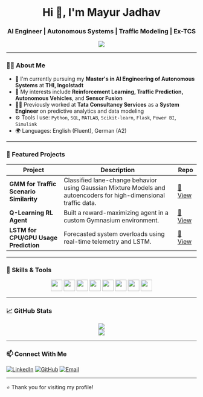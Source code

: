 <h1 align="center">Hi 👋, I'm Mayur Jadhav</h1>
<h3 align="center">AI Engineer | Autonomous Systems | Traffic Modeling | Ex-TCS</h3>

<p align="center">
  <img src="https://readme-typing-svg.herokuapp.com?font=Fira+Code&size=25&duration=3000&pause=1500&color=00C2FF&center=true&vCenter=true&width=900&height=60&lines=AI+Engineer+%7C+Autonomous+Systems+Specialist;Reinforcement+Learning+%26+Traffic+Prediction;Python+%7C+MATLAB+%7C+Simulink;From+Mechanical+to+Machine+Learning;Building+Intelligent+Systems+That+Drive+The+Future" />
</p>


---

### 👨‍💻 About Me

- 🔭 I'm currently pursuing my **Master's in AI Engineering of Autonomous Systems** at **THI, Ingolstadt**
- 🌱 My interests include **Reinforcement Learning, Traffic Prediction, Autonomous Vehicles**, and **Sensor Fusion**
- 👨‍💼 Previously worked at **Tata Consultancy Services** as a **System Engineer** on predictive analytics and data modeling
- ⚙️ Tools I use: `Python`, `SQL`, `MATLAB`, `Scikit-learn`, `Flask`, `Power BI`, `Simulink`
- 🌍 Languages: English (Fluent), German (A2)

---

### 📌 Featured Projects

| Project | Description | Repo |
|--------|-------------|------|
| **GMM for Traffic Scenario Similarity** | Classified lane-change behavior using Gaussian Mixture Models and autoencoders for high-dimensional traffic data. | [🔗 View](https://github.com/kavinkumarManielayaperumal/Employing-Gaussian-Mixture-Models-to-Determine-Traffic-Scenario-Similarities) |
| **Q-Learning RL Agent** | Built a reward-maximizing agent in a custom Gymnasium environment. | [🔗 View](https://github.com/Mayurpjadhav11/Reinforcement-Learning---The-Journey-to-the-Secret-Ninja-Scroll) |
| **LSTM for CPU/GPU Usage Prediction** | Forecasted system overloads using real-time telemetry and LSTM. | [🔗 View](https://github.com/Mayurpjadhav11/LSTM) |

---

### 🧠 Skills & Tools

<p align="center">
  <img src="https://img.shields.io/badge/-Python-3776AB?style=for-the-badge&logo=python&logoColor=white" height="30"/>
  <img src="https://img.shields.io/badge/-SQL-4479A1?style=for-the-badge&logo=postgresql&logoColor=white" height="30"/>
  <img src="https://img.shields.io/badge/-MATLAB-0076A8?style=for-the-badge&logo=mathworks&logoColor=white" height="30"/>
  <img src="https://img.shields.io/badge/-Simulink-FF6F00?style=for-the-badge&logo=simulink&logoColor=white" height="30"/>
  <img src="https://img.shields.io/badge/-Scikit--learn-F7931E?style=for-the-badge&logo=scikit-learn&logoColor=white" height="30"/>
  <img src="https://img.shields.io/badge/-PowerBI-F2C811?style=for-the-badge&logo=powerbi&logoColor=black" height="30"/>
  <img src="https://img.shields.io/badge/-Git-F05032?style=for-the-badge&logo=git&logoColor=white" height="30"/>
  <img src="https://img.shields.io/badge/-Flask-000000?style=for-the-badge&logo=flask&logoColor=white" height="30"/>
</p>

---

### 📈 GitHub Stats

<p align="center">
  <img src="https://github-readme-stats.vercel.app/api?username=Mayurpjadhav11&show_icons=true&theme=tokyonight" />
  <br />
  <img src="https://github-readme-streak-stats.herokuapp.com/?user=Mayurpjadhav11&theme=tokyonight" />
</p>

---

### 📫 Connect With Me

[![LinkedIn](https://img.shields.io/badge/-LinkedIn-blue?style=flat&logo=linkedin&logoColor=white)](https://www.linkedin.com/in/mayurpjadhav11/)
[![GitHub](https://img.shields.io/badge/-GitHub-181717?style=flat&logo=github)](https://github.com/Mayurpjadhav11)
[![Email](https://img.shields.io/badge/-mayurpjadhav11@gmail.com-D14836?style=flat&logo=gmail&logoColor=white)](mailto:mayurpjadhav11@gmail.com)

---

⭐️ Thank you for visiting my profile!
